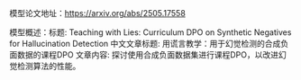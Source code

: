模型论文地址：https://arxiv.org/abs/2505.17558

模型概述：标题: Teaching with Lies: Curriculum DPO on Synthetic Negatives for Hallucination Detection
中文文章标题: 用谎言教学：用于幻觉检测的合成负面数据的课程DPO
文章内容: 探讨使用合成负面数据集进行课程DPO，以改进幻觉检测算法的性能。
